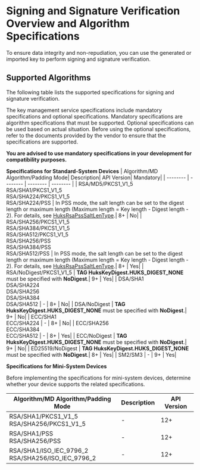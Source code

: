 # Signing and Signature Verification Overview and Algorithm Specifications


To ensure data integrity and non-repudiation, you can use the generated or imported key to perform signing and signature verification.


## Supported Algorithms

The following table lists the supported specifications for signing and signature verification.
<!--Del-->
The key management service specifications include mandatory specifications and optional specifications. Mandatory specifications are algorithm specifications that must be supported. Optional specifications can be used based on actual situation. Before using the optional specifications, refer to the documents provided by the vendor to ensure that the specifications are supported.

**You are advised to use mandatory specifications in your development for compatibility purposes.**
<!--DelEnd-->
**Specifications for Standard-System Devices**
| Algorithm/MD Algorithm/Padding Mode| Description| API Version| <!--DelCol4-->Mandatory|
| -------- | -------- | -------- | -------- |
| <!--DelRow-->RSA/MD5/PKCS1_V1_5<br>RSA/SHA1/PKCS1_V1_5<br>RSA/SHA224/PKCS1_V1_5<br>RSA/SHA224/PSS | In PSS mode, the salt length can be set to the digest length or maximum length (Maximum length = Key length - Digest length - 2). For details, see [HuksRsaPssSaltLenType](../../reference/apis-universal-keystore-kit/js-apis-huks.md#huksrsapsssaltlentype10).| 8+ | No|
| RSA/SHA256/PKCS1_V1_5<br>RSA/SHA384/PKCS1_V1_5<br>RSA/SHA512/PKCS1_V1_5<br>RSA/SHA256/PSS<br>RSA/SHA384/PSS<br>RSA/SHA512/PSS | In PSS mode, the salt length can be set to the digest length or maximum length (Maximum length = Key length - Digest length - 2). For details, see [HuksRsaPssSaltLenType](../../reference/apis-universal-keystore-kit/js-apis-huks.md#huksrsapsssaltlentype10).| 8+ | Yes|
| RSA/NoDigest/PKCS1_V1_5 | **TAG HuksKeyDigest.HUKS_DIGEST_NONE** must be specified with **NoDigest**.| 9+ | Yes|
| <!--DelRow-->DSA/SHA1<br>DSA/SHA224<br>DSA/SHA256<br>DSA/SHA384<br>DSA/SHA512 | - | 8+ | No|
| <!--DelRow-->DSA/NoDigest | **TAG HuksKeyDigest.HUKS_DIGEST_NONE** must be specified with **NoDigest**.| 9+ | No|
| <!--DelRow-->ECC/SHA1<br>ECC/SHA224 | - | 8+ | No|
| ECC/SHA256<br>ECC/SHA384<br>ECC/SHA512 | - | 8+ | Yes|
| <!--DelRow-->ECC/NoDigest | **TAG HuksKeyDigest.HUKS_DIGEST_NONE** must be specified with **NoDigest**.| 9+ | No|
| ED25519/NoDigest | **TAG HuksKeyDigest.HUKS_DIGEST_NONE** must be specified with **NoDigest**.| 8+ | Yes|
| SM2/SM3 | - | 9+ | Yes|

**Specifications for Mini-System Devices**

<!--Del-->
Before implementing the specifications for mini-system devices, determine whether your device supports the related specifications.
<!--DelEnd-->

| Algorithm/MD Algorithm/Padding Mode| Description| API Version|
| -------- | -------- | -------- |
| RSA/SHA1/PKCS1_V1_5<br>RSA/SHA256/PKCS1_V1_5 | - | 12+ |
| RSA/SHA1/PSS<br>RSA/SHA256/PSS | - | 12+ |
| RSA/SHA1/ISO_IEC_9796_2<br>RSA/SHA256/ISO_IEC_9796_2 | - | 12+ |
